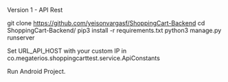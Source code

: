 Version 1 - API Rest

git clone https://github.com/yeisonvargasf/ShoppingCart-Backend
cd ShoppingCart-Backend/
pip3 install -r requirements.txt
python3 manage.py runserver

Set URL_API_HOST with your custom IP in co.megaterios.shoppingcarttest.service.ApiConstants

Run Android Project.

